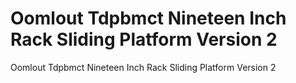 # Oomlout Tdpbmct Nineteen Inch Rack Sliding Platform Version 2
Oomlout Tdpbmct Nineteen Inch Rack Sliding Platform Version 2  
  





















